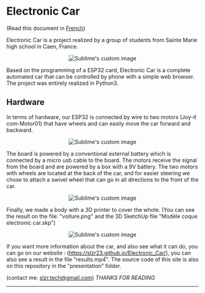 # Electronic Car
(Read this document in [French](README_fr.md))

Electronic Car is a project realized by a group of students from Sainte Marie high school in Caen, France. 

<p align="center">
  <img src="https://github.com/slzr23/Electronic_Car/blob/main/img_readme/Capture.PNG" alt="Sublime's custom image"/>
</p>

Based on the programming of a ESP32 card, Electronic Car is a complete automated car that can be controlled by phone with a simple web browser. The project was entirely realized in Python3.

## Hardware
In terms of hardware, our ESP32 is connected by wire to two motors (Joy-it com-Motor01) that have wheels and can easily move the car forward and backward. 

<p align="center">
  <img src="https://github.com/slzr23/Electronic_Car/blob/main/img_readme/esp32.png" alt="Sublime's custom image"/>
</p>

The board is powered by a conventional external battery which is connected by a micro usb cable to the board. The motors receive the signal from the board and are powered by a box with a 9V battery. The two motors with wheels are located at the back of the car, and for easier steering we chose to attach a swivel wheel that can go in all directions to the front of the car. 

<p align="center">
  <img src="https://github.com/slzr23/Electronic_Car/blob/main/img_readme/ori-kit-eco-roue-motoreducteur-mt01-30608.jpg" alt="Sublime's custom image"/>
</p>

Finally, we made a body with a 3D printer to cover the whole. (You can see the result on the file: "voiture.png" and the 3D SketchUp file "Modèle coque electronic car.skp") 

<p align="center">
  <img src="https://github.com/slzr23/Electronic_Car/blob/main/img_readme/Capture2.PNG" alt="Sublime's custom image"/>
</p>

If you want more information about the car, and also see what it can do, you can go on our website : (https://slzr23.github.io/Electronic_Car/), you can also see a result in the file "results.mp4".
The source code of this site is also on this repository in the "presentation" folder. 

(contact me: slzr.tech@gmail.com)
*THANKS FOR READING*  

-------------------------------------------------------------------------------------------------------------------------------------------------------------------  
